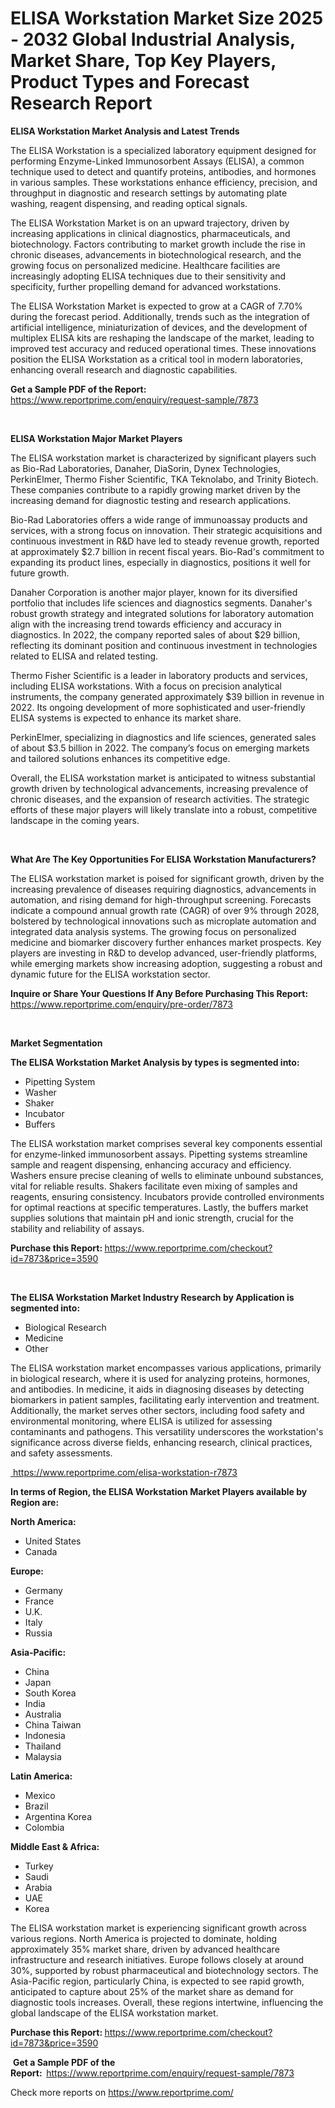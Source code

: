 <p><h1>ELISA Workstation Market Size 2025 - 2032 Global Industrial Analysis, Market Share, Top Key Players, Product Types and Forecast Research Report</h1></p><p><strong>ELISA Workstation Market Analysis and Latest Trends</strong></p>
<p><p>The ELISA Workstation is a specialized laboratory equipment designed for performing Enzyme-Linked Immunosorbent Assays (ELISA), a common technique used to detect and quantify proteins, antibodies, and hormones in various samples. These workstations enhance efficiency, precision, and throughput in diagnostic and research settings by automating plate washing, reagent dispensing, and reading optical signals.</p><p>The ELISA Workstation Market is on an upward trajectory, driven by increasing applications in clinical diagnostics, pharmaceuticals, and biotechnology. Factors contributing to market growth include the rise in chronic diseases, advancements in biotechnological research, and the growing focus on personalized medicine. Healthcare facilities are increasingly adopting ELISA techniques due to their sensitivity and specificity, further propelling demand for advanced workstations.</p><p>The ELISA Workstation Market is expected to grow at a CAGR of 7.70% during the forecast period. Additionally, trends such as the integration of artificial intelligence, miniaturization of devices, and the development of multiplex ELISA kits are reshaping the landscape of the market, leading to improved test accuracy and reduced operational times. These innovations position the ELISA Workstation as a critical tool in modern laboratories, enhancing overall research and diagnostic capabilities.</p></p>
<p><strong>Get a Sample PDF of the Report:&nbsp;</strong> <a href="https://www.reportprime.com/enquiry/request-sample/7873?utm_campaign=2319&utm_medium=2&utm_source=Github&utm_content=ia&utm_term=19032025&utm_id=elisa-workstation">https://www.reportprime.com/enquiry/request-sample/7873</a></p>
<p>&nbsp;</p>
<p><strong>ELISA Workstation Major Market Players</strong></p>
<p><p>The ELISA workstation market is characterized by significant players such as Bio-Rad Laboratories, Danaher, DiaSorin, Dynex Technologies, PerkinElmer, Thermo Fisher Scientific, TKA Teknolabo, and Trinity Biotech. These companies contribute to a rapidly growing market driven by the increasing demand for diagnostic testing and research applications.</p><p>Bio-Rad Laboratories offers a wide range of immunoassay products and services, with a strong focus on innovation. Their strategic acquisitions and continuous investment in R&D have led to steady revenue growth, reported at approximately $2.7 billion in recent fiscal years. Bio-Rad's commitment to expanding its product lines, especially in diagnostics, positions it well for future growth.</p><p>Danaher Corporation is another major player, known for its diversified portfolio that includes life sciences and diagnostics segments. Danaher's robust growth strategy and integrated solutions for laboratory automation align with the increasing trend towards efficiency and accuracy in diagnostics. In 2022, the company reported sales of about $29 billion, reflecting its dominant position and continuous investment in technologies related to ELISA and related testing.</p><p>Thermo Fisher Scientific is a leader in laboratory products and services, including ELISA workstations. With a focus on precision analytical instruments, the company generated approximately $39 billion in revenue in 2022. Its ongoing development of more sophisticated and user-friendly ELISA systems is expected to enhance its market share.</p><p>PerkinElmer, specializing in diagnostics and life sciences, generated sales of about $3.5 billion in 2022. The company’s focus on emerging markets and tailored solutions enhances its competitive edge. </p><p>Overall, the ELISA workstation market is anticipated to witness substantial growth driven by technological advancements, increasing prevalence of chronic diseases, and the expansion of research activities. The strategic efforts of these major players will likely translate into a robust, competitive landscape in the coming years.</p></p>
<p>&nbsp;</p>
<p><strong>What Are The Key Opportunities For ELISA Workstation Manufacturers?</strong></p>
<p><p>The ELISA workstation market is poised for significant growth, driven by the increasing prevalence of diseases requiring diagnostics, advancements in automation, and rising demand for high-throughput screening. Forecasts indicate a compound annual growth rate (CAGR) of over 9% through 2028, bolstered by technological innovations such as microplate automation and integrated data analysis systems. The growing focus on personalized medicine and biomarker discovery further enhances market prospects. Key players are investing in R&D to develop advanced, user-friendly platforms, while emerging markets show increasing adoption, suggesting a robust and dynamic future for the ELISA workstation sector.</p></p>
<p><strong>Inquire or Share Your Questions If Any Before Purchasing This Report:</strong> <a href="https://www.reportprime.com/enquiry/pre-order/7873?utm_campaign=2319&utm_medium=2&utm_source=Github&utm_content=ia&utm_term=19032025&utm_id=elisa-workstation">https://www.reportprime.com/enquiry/pre-order/7873</a></p>
<p>&nbsp;</p>
<p><strong>Market Segmentation</strong></p>
<p><strong>The ELISA Workstation Market Analysis by types is segmented into:</strong></p>
<p><ul><li>Pipetting System</li><li>Washer</li><li>Shaker</li><li>Incubator</li><li>Buffers</li></ul></p>
<p><p>The ELISA workstation market comprises several key components essential for enzyme-linked immunosorbent assays. Pipetting systems streamline sample and reagent dispensing, enhancing accuracy and efficiency. Washers ensure precise cleaning of wells to eliminate unbound substances, vital for reliable results. Shakers facilitate even mixing of samples and reagents, ensuring consistency. Incubators provide controlled environments for optimal reactions at specific temperatures. Lastly, the buffers market supplies solutions that maintain pH and ionic strength, crucial for the stability and reliability of assays.</p></p>
<p><strong>Purchase this Report:&nbsp;</strong><a href="https://www.reportprime.com/checkout?id=7873&price=3590&utm_campaign=2319&utm_medium=2&utm_source=Github&utm_content=ia&utm_term=19032025&utm_id=elisa-workstation">https://www.reportprime.com/checkout?id=7873&price=3590</a></p>
<p>&nbsp;</p>
<p><strong>The ELISA Workstation Market Industry Research by Application is segmented into:</strong></p>
<p><ul><li>Biological Research</li><li>Medicine</li><li>Other</li></ul></p>
<p><p>The ELISA workstation market encompasses various applications, primarily in biological research, where it is used for analyzing proteins, hormones, and antibodies. In medicine, it aids in diagnosing diseases by detecting biomarkers in patient samples, facilitating early intervention and treatment. Additionally, the market serves other sectors, including food safety and environmental monitoring, where ELISA is utilized for assessing contaminants and pathogens. This versatility underscores the workstation's significance across diverse fields, enhancing research, clinical practices, and safety assessments.</p></p>
<p><a href="https://www.reportprime.com/elisa-workstation-r7873?utm_campaign=2319&utm_medium=2&utm_source=Github&utm_content=ia&utm_term=19032025&utm_id=elisa-workstation">&nbsp;https://www.reportprime.com/elisa-workstation-r7873</a></p>
<p><strong>In terms of Region, the ELISA Workstation Market Players available by Region are:</strong></p>
<p>
    <p> <strong> North America: </strong>
        <ul>
            <li>United States</li>
            <li>Canada</li>
        </ul>
        </p> 
    <p> <strong> Europe: </strong>
        <ul>
            <li>Germany</li>
            <li>France</li>
            <li>U.K.</li>
            <li>Italy</li>
            <li>Russia</li>
        </ul>
        </p> 
    <p> <strong> Asia-Pacific: </strong>
        <ul>
            <li>China</li>
            <li>Japan</li>
            <li>South Korea</li>
            <li>India</li>
            <li>Australia</li>
            <li>China Taiwan</li>
            <li>Indonesia</li>
            <li>Thailand</li>
            <li>Malaysia</li>
        </ul>
        </p> 
    <p> <strong> Latin America: </strong>
        <ul>
            <li>Mexico</li>
            <li>Brazil</li>
            <li>Argentina Korea</li>
            <li>Colombia</li>
        </ul>
        </p> 
    <p> <strong> Middle East & Africa: </strong>
        <ul>
            <li>Turkey</li>
            <li>Saudi</li>
            <li>Arabia</li>
            <li>UAE</li>
            <li>Korea</li>
        </ul>
    </p>
    </p>
<p><p>The ELISA workstation market is experiencing significant growth across various regions. North America is projected to dominate, holding approximately 35% market share, driven by advanced healthcare infrastructure and research initiatives. Europe follows closely at around 30%, supported by robust pharmaceutical and biotechnology sectors. The Asia-Pacific region, particularly China, is expected to see rapid growth, anticipated to capture about 25% of the market share as demand for diagnostic tools increases. Overall, these regions intertwine, influencing the global landscape of the ELISA workstation market.</p></p>
<p><strong>Purchase this Report: </strong><a href="https://www.reportprime.com/checkout?id=7873&price=3590&utm_campaign=2319&utm_medium=2&utm_source=Github&utm_content=ia&utm_term=19032025&utm_id=elisa-workstation">https://www.reportprime.com/checkout?id=7873&price=3590</a></p>
<p>&nbsp;<strong>Get a Sample PDF of the Report:&nbsp;&nbsp;</strong><a href="https://www.reportprime.com/enquiry/request-sample/7873?utm_campaign=2319&utm_medium=2&utm_source=Github&utm_content=ia&utm_term=19032025&utm_id=elisa-workstation">https://www.reportprime.com/enquiry/request-sample/7873</a></p>
<p><strong></strong></p>
<p>Check more reports on <a href="https://www.reportprime.com/?utm_campaign=2319&utm_medium=2&utm_source=Github&utm_content=ia&utm_term=19032025&utm_id=elisa-workstation">https://www.reportprime.com/</a></p>